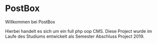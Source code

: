 # PostBox
Willkommen bei PostBox

Hierbei handelt es sich um ein full php oop CMS. Diese Project wurde im Laufe des Studiums entwickelt als Semester Abschluss Project 2019.
